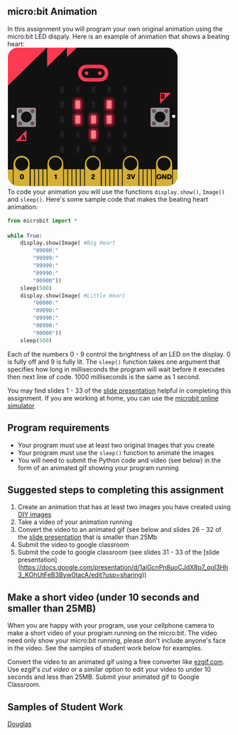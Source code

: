 micro:bit Animation
--------------------
In this assignment you will program your own original animation using the micro:bit LED dispaly. Here is an example of animation that shows a beating heart:    
![](MicroBitBeatingHeart.gif)   
To code your animation you will use the functions `display.show()`, `Image()` and `sleep()`. Here's some sample code that makes the beating heart animation:
```python
from microbit import *

while True:
    display.show(Image( #Big Heart
        "09090:"
        "99999:"
        "99999:"
        "09990:"
        "00900"))
    sleep(500)
    display.show(Image( #Little Heart
        "00000:"
        "09090:"
        "09990:"
        "00900:"
        "00000"))
    sleep(500)
```
Each of the numbers 0 - 9 control the brightness of an LED on the display. 0 is fully off and 9 is fully lit. The `sleep()` function takes one argument that specifies how long in milliseconds the program will wait before it executes then next line of code. 1000 milliseconds is the same as 1 second.

You may find slides 1 - 33 of the [slide presentation](https://docs.google.com/presentation/d/1aiGcnPn8uoCJdX8p7_qoI3Hh3_KOhUtFeB3Byw0tacA/edit?usp=sharing) helpful in completing this assignment. If you are working at home, you can use the [microbit online simulator](https://create.withcode.uk/)   

Program requirements
-----------------
* Your program must use at least two original Images that you create 
* Your program must use the `sleep()` function to animate the images
* You will need to submit the Python code and video (see below) in the form of an animated gif showing your program running

Suggested steps to completing this assignment
----------
1. Create an animation that has at least two images you have created using [DIY images](https://microbit-micropython.readthedocs.io/en/v1.0.1/tutorials/images.html#diy-images)
2. Take a video of your animation running
3. Convert the video to an animated gif (see below and slides 26 - 32 of the [slide presentation](https://docs.google.com/presentation/d/1aiGcnPn8uoCJdX8p7_qoI3Hh3_KOhUtFeB3Byw0tacA/edit?usp=sharing) that is smaller than 25Mb
4. Submit the video to google classroom
5. Submit the code to google classroom (see slides 31 - 33 of the [slide presentation] (https://docs.google.com/presentation/d/1aiGcnPn8uoCJdX8p7_qoI3Hh3_KOhUtFeB3Byw0tacA/edit?usp=sharing))

Make a short video (under 10 seconds and smaller than 25MB)
-----------------------------------------------------------
When you are happy with your program, use your cellphone camera to make a short video of your program running on the micro:bit. The video need only show your micro:bit running, please don't include anyone's face in the video. See the samples of student work below for examples.   

Convert the video to an animated gif using a free converter like [ezgif.com](https://ezgif.com/). Use ezgif's *cut video* or a similar option to edit your video to under 10 seconds and less than 25MB. Submit your animated gif to Google Classroom. 

Samples of Student Work
----------
[Douglas](DouglasLEDanimation.gif)   
